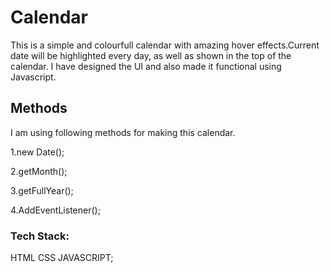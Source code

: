 # Calendar
This is a simple and colourfull calendar with amazing hover effects.Current date will be highlighted every day, 
as well as shown in the top of the calendar.
I have designed the UI and also made it functional using Javascript.

## Methods
I am using following methods for making this calendar.

1.new Date();

2.getMonth();

3.getFullYear();

4.AddEventListener();

### Tech Stack:

HTML CSS JAVASCRIPT;
